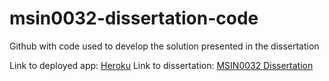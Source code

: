 # msin0032-dissertation-code
Github with code used to develop the solution presented in the dissertation

Link to deployed app: [Heroku](https://msin0032-matic-potocnik.herokuapp.com/ )
Link to dissertation: [MSIN0032 Dissertation](msin0032-dissertation-matic-potocnik.pdf)
